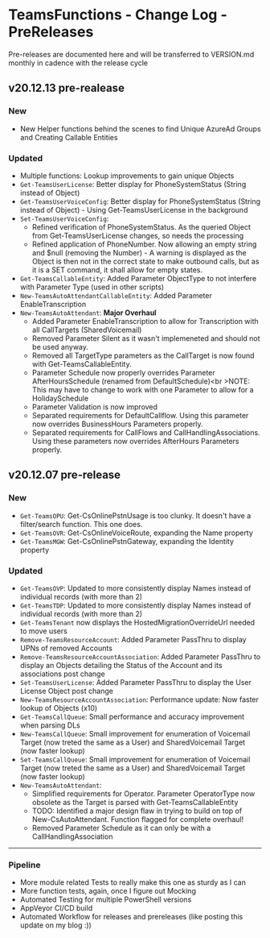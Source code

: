 ﻿# TeamsFunctions - Change Log - PreReleases

Pre-releases are documented here and will be transferred to VERSION.md monthly in cadence with the release cycle

## v20.12.13 pre-realease

### New

- New Helper functions behind the scenes to find Unique AzureAd Groups and Creating Callable Entities

### Updated

- Multiple functions: Lookup improvements to gain unique Objects
- `Get-TeamsUserLicense`: Better display for PhoneSystemStatus (String instead of Object)
- `Get-TeamsUserVoiceConfig`: Better display for PhoneSystemStatus (String instead of Object) - Using Get-TeamsUserLicense in the background
- `Set-TeamsUserVoiceConfig`:
  - Refined verification of PhoneSystemStatus. As the queried Object from Get-TeamsUserLicense changes, so needs the processing
  - Refined application of PhoneNumber. Now allowing an empty string and $null (removing the Number) - A warning is displayed as the Object is then not in the correct state to make outbound calls, but as it is a SET command, it shall allow for empty states.
- `Get-TeamsCallableEntity`: Added Parameter ObjectType to not interfere with Parameter Type (used in other scripts)
- `New-TeamsAutoAttendantCallableEntity`: Added Parameter EnableTranscription
- `New-TeamsAutoAttendant`: **Major Overhaul**
  - Added Parameter EnableTranscription to allow for Transcription with all CallTargets (SharedVoicemail)
  - Removed Parameter Silent as it wasn't implemeneted and should not be used anyway.
  - Removed all TargetType parameters as the CallTarget is now found with Get-TeamsCallableEntity.
  - Parameter Schedule now properly overrides Parameter AfterHoursSchedule (renamed from DefaultSchedule)<br \>NOTE: This may have to change to work with one Parameter to allow for a HolidaySchedule
  - Parameter Validation is now improved
  - Separated requirements for DefaultCallflow. Using this parameter now overrides BusinessHours Parameters properly.
  - Separated requirements for CallFlows and CallHandlingAssociations. Using these parameters now overrides AfterHours Parameters properly.

## v20.12.07 pre-release

### New

- `Get-TeamsOPU`: Get-CsOnlinePstnUsage is too clunky. It doesn't have a filter/search function. This one does.
- `Get-TeamsOVR`: Get-CsOnlineVoiceRoute, expanding the Name property
- `Get-TeamsMGW`: Get-CsOnlinePstnGateway, expanding the Identity property

### Updated

- `Get-TeamsOVP`: Updated to more consistently display Names instead of individual records (with more than 2)
- `Get-TeamsTDP`: Updated to more consistently display Names instead of individual records (with more than 2)
- `Get-TeamsTenant` now displays the HostedMigrationOverrideUrl needed to move users
- `Remove-TeamsResourceAccount`: Added Parameter PassThru to display UPNs of removed Accounts
- `Remove-TeamsResourceAccountAssociation`: Added Parameter PassThru to display an Objects detailing the Status of the Account and its associations post change
- `Set-TeamsUserLicense`: Added Parameter PassThru to display the User License Object post change
- `New-TeamsResourceAccountAssociation`: Performance update: Now faster lookup of Objects (x10)
- `Get-TeamsCallQueue`: Small performance and accuracy improvement when parsing DLs
- `New-TeamsCallQueue`: Small improvement for enumeration of Voicemail Target (now treted the same as a User) and SharedVoicemail Target (now faster lookup)
- `Set-TeamsCallQueue`: Small improvement for enumeration of Voicemail Target (now treted the same as a User) and SharedVoicemail Target (now faster lookup)
- `New-TeamsAutoAttendant`:
  - Simplified requirements for Operator. Parameter OperatorType now obsolete as the Target is parsed with Get-TeamsCallableEntity
  - TODO: Identified a major design flaw in trying to build on top of New-CsAutoAttendant. Function flagged for complete overhaul!
  - Removed Parameter Schedule as it can only be with a CallHandlingAssociation

---------------------------------------------

### Pipeline

- More module related Tests to really make this one as sturdy as I can
- More function tests, again, once I figure out Mocking
- Automated Testing for multiple PowerShell versions
- AppVeyor CI/CD build
- Automated Workflow for releases and prereleases (like posting this update on my blog :))
